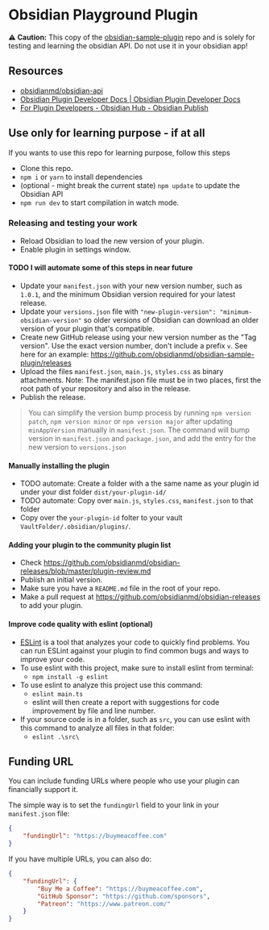 # Obsidian Playground Plugin

**⚠️ Caution:** This copy of the [obsidian-sample-plugin](https://github.com/obsidianmd/obsidian-sample-plugin) repo and is solely for testing and learning the obsidian API. Do not use it in your obsidian app!

## Resources

-   [obsidianmd/obsidian-api](https://github.com/obsidianmd/obsidian-api)
-   [Obsidian Plugin Developer Docs | Obsidian Plugin Developer Docs](https://marcus.se.net/obsidian-plugin-docs/)
-   [For Plugin Developers - Obsidian Hub - Obsidian Publish](https://publish.obsidian.md/hub/04+-+Guides%2C+Workflows%2C+%26+Courses/for+Plugin+Developers)

## Use only for learning purpose - if at all

If you wants to use this repo for learning purpose, follow this steps

-   Clone this repo.
-   `npm i` or `yarn` to install dependencies
-   (optional - might break the current state) `npm update` to update the Obsidian API
-   `npm run dev` to start compilation in watch mode.

### Releasing and testing your work

-   Reload Obsidian to load the new version of your plugin.
-   Enable plugin in settings window.

#### TODO I will automate some of this steps in near future

-   Update your `manifest.json` with your new version number, such as `1.0.1`, and the minimum Obsidian version required for your latest release.
-   Update your `versions.json` file with `"new-plugin-version": "minimum-obsidian-version"` so older versions of Obsidian can download an older version of your plugin that's compatible.
-   Create new GitHub release using your new version number as the "Tag version". Use the exact version number, don't include a prefix `v`. See here for an example: https://github.com/obsidianmd/obsidian-sample-plugin/releases
-   Upload the files `manifest.json`, `main.js`, `styles.css` as binary attachments. Note: The manifest.json file must be in two places, first the root path of your repository and also in the release.
-   Publish the release.

> You can simplify the version bump process by running `npm version patch`, `npm version minor` or `npm version major` after updating `minAppVersion` manually in `manifest.json`.
> The command will bump version in `manifest.json` and `package.json`, and add the entry for the new version to `versions.json`

#### Manually installing the plugin

-   TODO automate: Create a folder with a the same name as your plugin id under your dist folder `dist/your-plugin-id/`
-   TODO automate: Copy over `main.js`, `styles.css`, `manifest.json` to that folder
-   Copy over the `your-plugin-id` folter to your vault `VaultFolder/.obsidian/plugins/`.

#### Adding your plugin to the community plugin list

-   Check https://github.com/obsidianmd/obsidian-releases/blob/master/plugin-review.md
-   Publish an initial version.
-   Make sure you have a `README.md` file in the root of your repo.
-   Make a pull request at https://github.com/obsidianmd/obsidian-releases to add your plugin.

#### Improve code quality with eslint (optional)

-   [ESLint](https://eslint.org/) is a tool that analyzes your code to quickly find problems. You can run ESLint against your plugin to find common bugs and ways to improve your code.
-   To use eslint with this project, make sure to install eslint from terminal:
    -   `npm install -g eslint`
-   To use eslint to analyze this project use this command:
    -   `eslint main.ts`
    -   eslint will then create a report with suggestions for code improvement by file and line number.
-   If your source code is in a folder, such as `src`, you can use eslint with this command to analyze all files in that folder:
    -   `eslint .\src\`

## Funding URL

You can include funding URLs where people who use your plugin can financially support it.

The simple way is to set the `fundingUrl` field to your link in your `manifest.json` file:

```json
{
	"fundingUrl": "https://buymeacoffee.com"
}
```

If you have multiple URLs, you can also do:

```json
{
	"fundingUrl": {
		"Buy Me a Coffee": "https://buymeacoffee.com",
		"GitHub Sponsor": "https://github.com/sponsors",
		"Patreon": "https://www.patreon.com/"
	}
}
```
